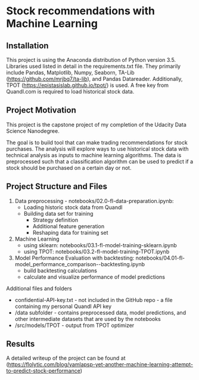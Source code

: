 # Stock recommendations with Machine Learning

## Installation
This project is using the Anaconda distribution of Python version 3.5. Libraries used listed in detail in the requirements.txt file. They primarily include Pandas, Matplotlib, Numpy, Seaborn, TA-Lib (https://github.com/mrjbq7/ta-lib), and Pandas Datareader. Additionally, TPOT (https://epistasislab.github.io/tpot/) is used.
A free key from Quandl.com is required to load historical stock data. 

## Project Motivation
This project is the capstone project of my completion of the Udacity Data Science Nanodegree.

The goal is to build tool that can make trading recommendations for stock purchases. The analysis will explore ways to use historical stock data with technical analysis as inputs to machine learning algorithms. The data is preprocessed such that a classification algorithm can be used to predict if a stock should be purchased on a certain day or not.

## Project Structure and Files

1. Data preprocessing -  notebooks/02.0-fl-data-preparation.ipynb:
    - Loading historic stock data from Quandl
    - Building data set for training
        - Strategy definition
        - Additional feature generation
        - Reshaping data for training set
2. Machine Learning 
    - using sklearn: notebooks/03.1-fl-model-training-sklearn.ipynb 
    - using TPOT: notebooks/03.2-fl-model-training-TPOT.ipynb
3. Model Performance Evaluation with backtesting: notebooks/04.01-fl-model_performance_comparison--backtesting.ipynb
    - build backtesting calculations
    - calculate and visualize performance of model predictions 

Additional files and folders
 - confidential-API-key.txt - not included in the GitHub repo - a file containing my personal Quandl API key
 - /data subfolder - contains preprocessed data, model predictions, and other intermediate datasets that are used by the notebooks
 - /src/models/TPOT - output from TPOT optimizer
 
## Results

A detailed writeup of the project can be found at (https://flolytic.com/blog/yamlapsp-yet-another-machine-learning-attempt-to-predict-stock-performance)

